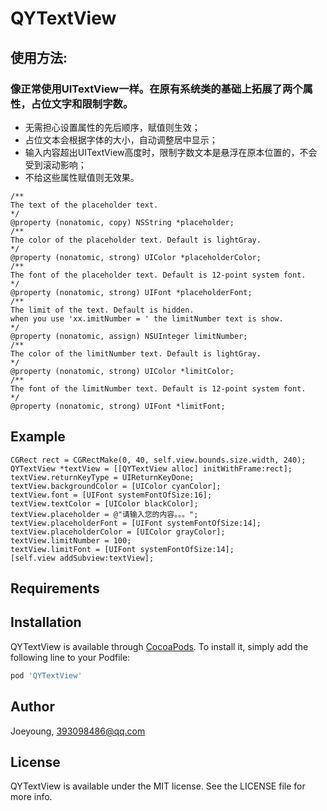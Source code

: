 # QYTextView


## 使用方法:
### 像正常使用UITextView一样。在原有系统类的基础上拓展了两个属性，占位文字和限制字数。
* 无需担心设置属性的先后顺序，赋值则生效；
* 占位文本会根据字体的大小，自动调整居中显示；
* 输入内容超出UITextView高度时，限制字数文本是悬浮在原本位置的，不会受到滚动影响；
* 不给这些属性赋值则无效果。
```
/**
The text of the placeholder text.
*/
@property (nonatomic, copy) NSString *placeholder;
/**
The color of the placeholder text. Default is lightGray.
*/
@property (nonatomic, strong) UIColor *placeholderColor;
/**
The font of the placeholder text. Default is 12-point system font.
*/
@property (nonatomic, strong) UIFont *placeholderFont;
/**
The limit of the text. Default is hidden.
when you use 'xx.imitNumber = ' the limitNumber text is show.
*/
@property (nonatomic, assign) NSUInteger limitNumber;
/**
The color of the limitNumber text. Default is lightGray.
*/
@property (nonatomic, strong) UIColor *limitColor;
/**
The font of the limitNumber text. Default is 12-point system font.
*/
@property (nonatomic, strong) UIFont *limitFont;
```

## Example
```
CGRect rect = CGRectMake(0, 40, self.view.bounds.size.width, 240);
QYTextView *textView = [[QYTextView alloc] initWithFrame:rect];
textView.returnKeyType = UIReturnKeyDone;
textView.backgroundColor = [UIColor cyanColor];
textView.font = [UIFont systemFontOfSize:16];
textView.textColor = [UIColor blackColor];
textView.placeholder = @"请输入您的内容。。。";
textView.placeholderFont = [UIFont systemFontOfSize:14];
textView.placeholderColor = [UIColor grayColor];
textView.limitNumber = 100;
textView.limitFont = [UIFont systemFontOfSize:14];
[self.view addSubview:textView];
```               

## Requirements

## Installation

QYTextView is available through [CocoaPods](https://cocoapods.org). To install
it, simply add the following line to your Podfile:

```ruby
pod 'QYTextView'
```

## Author

Joeyoung, 393098486@qq.com

## License

QYTextView is available under the MIT license. See the LICENSE file for more info.
